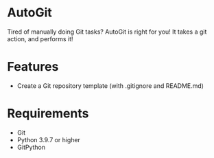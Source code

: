 # AutoGit
Tired of manually doing Git tasks? AutoGit is right for you! It takes a git action, and performs it!

# Features
- Create a Git repository template (with .gitignore and README.md)

# Requirements
- Git
- Python 3.9.7 or higher
- GitPython